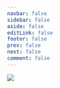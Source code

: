 ```yaml
---
navbar: false
sidebar: false
aside: false
editLink: false
footer: false
prev: false
next: false
comment: false
---
```


[![](/banner_kfc_2.jpg)](kfcapplinkurl://menu?action={"url":"kfcapplinkurl://t1/kfc-ordering-preorder/default"})